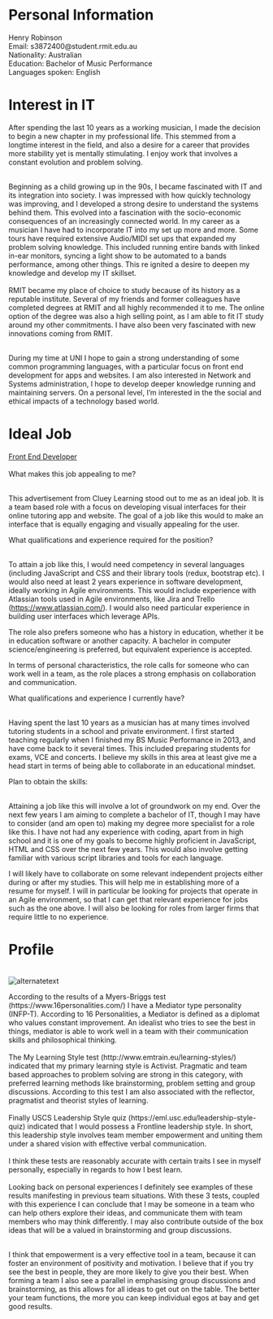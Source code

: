 
<html>
<head>
<title>Henry Robinson</title>
</head>
<body>



<h1>Personal Information</h1>
Henry Robinson  <br> 
Email: s3872400@student.rmit.edu.au <br>
Nationality: Australian <br>
Education: Bachelor of Music Performance <br>
Languages spoken: English  <br>
<h1>Interest in IT</h1>
<p>After spending the last 10 years as a working musician, I made the decision to begin a new chapter in my professional life. This stemmed from a longtime interest in the field, and also a desire for a career that provides more stability yet is mentally stimulating. I enjoy work that involves a constant evolution and problem solving.<br><br>

Beginning as a child growing up in the 90s, I became fascinated with IT and its integration into society. I was impressed with how quickly technology was improving, and I developed a strong desire to understand the systems behind them. This evolved into a fascination with  the socio-economic consequences of an increasingly connected world. In my career as a musician I have had to incorporate IT into my set up more and more. Some tours have required extensive Audio/MIDI set ups that expanded my problem solving knowledge. This included running entire bands with linked in-ear monitors, syncing a light show to be automated to a bands performance, among other things. This re ignited a desire to deepen my knowledge and develop my IT skillset.<br><br>
RMIT became my place of choice to study because of its history as a reputable institute. Several of my friends and former colleagues have completed degrees at RMIT and all highly recommended it to me. The online option of the degree was also a high selling point, as I am able to fit IT study around my other commitments. I have also been very fascinated with new innovations coming from RMIT.<br><br>

During my time at UNI I hope to gain a strong understanding of some common programming languages, with a particular focus on front end development for apps and websites. I am also interested in Network and Systems administration, I hope to develop deeper knowledge running and maintaining servers. On a personal level, I’m interested in the the social and ethical impacts of a technology based world. </p>
<h1>Ideal Job</h1>
<a href="https://www.seek.com.au/job/50560719?type=standout#searchRequestToken=a5b70448-191b-4c72-8556-594bd8955429
">Front End Developer</a><br><br>
What makes this job appealing to me? <br><br>

This advertisement from Cluey Learning stood out to me as an ideal job. It is a team based role with a focus on developing visual interfaces for their online tutoring app and website. The goal of a job like this would to make an interface that is equally engaging and visually appealing for the user. 

What qualifications and experience required for the position?<br><br>

To attain a job like this, I would need competency in several languages (including JavaScript and CSS and their library tools (redux, bootstrap etc). I would also need at least 2 years experience in software development, ideally working in Agile environments. This would include experience with Atlassian tools used in Agile environments, like Jira and Trello (https://www.atlassian.com/). I would also need particular experience in building user interfaces which leverage APIs. 

The role also prefers someone who has a history in education, whether it be in education software or another capacity. A bachelor in computer science/engineering is preferred, but equivalent experience is accepted. 

In terms of personal characteristics, the role calls for someone who can work well in a team, as the role places a strong emphasis on collaboration and communication. 


What qualifications and experience I currently have?<br><br>

Having spent the last 10 years as a musician has at many times involved tutoring students in a school and private environment. I first started teaching  regularly when I finished my BS Music Performance in 2013, and have come back to it several times. This included preparing students for exams, VCE and concerts. I believe my skills in this area at least give me a head start in terms of being able to collaborate in an educational mindset. 

Plan to obtain the skills:<br><br>

Attaining a job like this will involve a lot of groundwork on my end. Over the next few years I am aiming to complete a bachelor of IT, though I may have to consider (and am open to) making my degree more specialist for a role like this. I have not had any experience with coding, apart from in high school and it is one of my goals to become highly proficient in JavaScript, HTML and CSS over the next few years. This would also involve getting familiar with various script libraries and tools for each language. 

I will likely have to collaborate on some relevant independent projects either during or after my studies. This will help me in establishing more of a resume for myself. I will in particular be looking for projects that operate in an Agile environment, so that I can get that relevant experience for jobs such as the one above. I will also be looking for roles from larger firms that require little to no experience. 



</p>
<h1>Profile</h1><br>
<img src="url" alt="alternatetext">
<p>According to the results of a Myers-Briggs test (https://www.16personalities.com/) I have a Mediator type personality (INFP-T). According to 16 Personalities, a Mediator is defined as a diplomat who values constant improvement. An idealist who tries to see the best in things, mediator is able to work well in a team with their communication skills and philosophical thinking.
<br><br>
The My Learning Style test (http://www.emtrain.eu/learning-styles/) indicated that my primary learning style is Activist. Pragmatic and team based approaches to problem solving are strong in this category, with preferred learning methods like brainstorming, problem setting and group discussions. According to this test I am also associated with the reflector, pragmatist and theorist styles of learning. 
<br><br>
Finally USCS Leadership Style quiz (https://eml.usc.edu/leadership-style-quiz) indicated that I would possess a Frontline leadership style. In short, this leadership style involves team member empowerment and uniting them under a shared vision with effective verbal communication.
<br><br>
I think these tests are reasonably accurate with certain traits I see in myself personally, especially in regards to how I best learn.
<br><br>
Looking back on personal experiences I definitely see examples of these results manifesting in previous team situations. With these 3 tests, coupled with this experience I can conclude that I may be someone in a team who can help others explore their ideas, and communicate them with team members who may think differently. I may also contribute outside of the box ideas that will be a valued in brainstorming and group discussions. 
<br><br>

I think that empowerment is a very effective tool in a team, because it can foster an environment of positivity and motivation. I believe that if you try see the best in people, they are more likely to give you their best. When forming a team I also see a parallel in emphasising group discussions and brainstorming, as this allows for all ideas to get out on the table. The better your team functions, the more you can keep individual egos at bay and get good results. 



